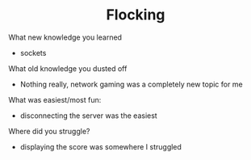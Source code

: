 # <center> Flocking</center>
What new knowledge you learned
* sockets

What old knowledge you dusted off
* Nothing really, network gaming was a completely new topic for me


What was easiest/most fun:
* disconnecting the server was the easiest


Where did you struggle?
* displaying the score was somewhere I struggled